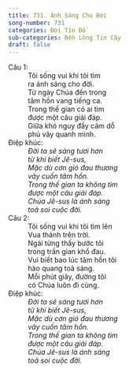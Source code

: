 ```yaml
---
title: 731. Ánh Sáng Cho Đời
song-number: 731
categories: Đời Tín Đồ
sub-categories: Bền Lòng Tin Cậy
draft: false
---
```

<dl><dt>Câu 1:</dt><dd data-verse="1">Tôi sống vui khi tôi tìm <br/>ra ánh sáng cho đời. <br/>Từ ngày Chúa đến trong <br/>tâm hồn vang tiếng ca. <br/>Trong thế gian có ai tìm <br/>được một câu giải đáp. <br/>Giữa khó nguy đầy cám dỗ <br/>phủ vây quanh mình. </dd><dt>Điệp khúc:</dt><dd data-chorus="1"><em>Đời ta sẽ sáng tươi hơn <br/>từ khi biết Jê-sus, <br/>Mặc dù cơn gió đau thương <br/>vây cuốn tâm hồn. <br/>Trong thế gian ta không tìm <br/>được một câu giải đáp. <br/>Chúa Jê-sus là ánh sáng <br/>toả soi cuộc đời. </em></dd><dt>Câu 2:</dt><dd data-verse="2">Tôi sống vui khi tôi tìm lên <br/>Vua thánh trên trời. <br/>Ngài từng thấy bước tôi <br/>trong trần gian khổ đau. <br/>Vui biết bao lúc tâm hồn tôi <br/>hào quang toả sáng. <br/>Mỗi phút giây, đường tôi <br/>có Chúa luôn đi cùng. </dd><dt>Điệp khúc:</dt><dd data-chorus="1"><em>Đời ta sẽ sáng tươi hơn <br/>từ khi biết Jê-sus, <br/>Mặc dù cơn gió đau thương <br/>vây cuốn tâm hồn. <br/>Trong thế gian ta không tìm <br/>được một câu giải đáp. <br/>Chúa Jê-sus là ánh sáng <br/>toả soi cuộc đời. </em></dd></dl>